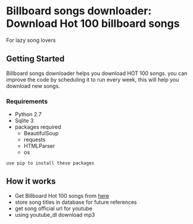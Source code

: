 # Billboard songs downloader: Download Hot 100 billboard songs
For lazy song lovers

## Getting Started

Billboard songs downloader helps you download HOT 100 songs.
you can improve the code by scheduling it to run every week, this will help you download new songs.

### Requirements
* Python 2.7
* Sqlite 3
* packages required
  * BeautifulSoup
  * requests
  * HTMLParser
  * os

```
use pip to install these packages
```

## How it works
* Get Billboard Hot 100 songs from [here](http://www.billboard.com/charts/hot-100)
* store song titles in database for future references
* get song official url for youtube
* using youtube_dl download mp3